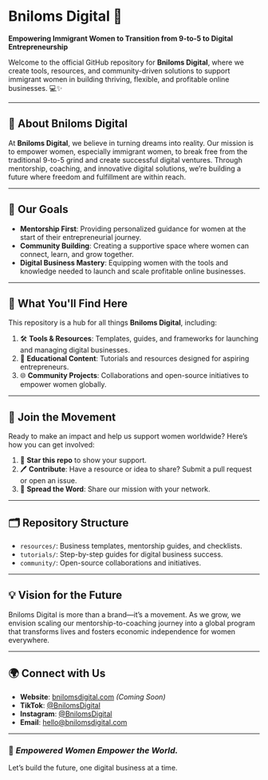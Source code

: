 # Bniloms Digital 🌟  
**Empowering Immigrant Women to Transition from 9-to-5 to Digital Entrepreneurship**  

Welcome to the official GitHub repository for **Bniloms Digital**, where we create tools, resources, and community-driven solutions to support immigrant women in building thriving, flexible, and profitable online businesses. 💻✨  

---

## 🚀 **About Bniloms Digital**  
At **Bniloms Digital**, we believe in turning dreams into reality. Our mission is to empower women, especially immigrant women, to break free from the traditional 9-to-5 grind and create successful digital ventures. Through mentorship, coaching, and innovative digital solutions, we’re building a future where freedom and fulfillment are within reach.  

---

## 🎯 **Our Goals**  
- **Mentorship First**: Providing personalized guidance for women at the start of their entrepreneurial journey.  
- **Community Building**: Creating a supportive space where women can connect, learn, and grow together.  
- **Digital Business Mastery**: Equipping women with the tools and knowledge needed to launch and scale profitable online businesses.  

---

## 📂 **What You'll Find Here**  
This repository is a hub for all things **Bniloms Digital**, including:  
1. 🛠️ **Tools & Resources**: Templates, guides, and frameworks for launching and managing digital businesses.  
2. 📖 **Educational Content**: Tutorials and resources designed for aspiring entrepreneurs.  
3. 🌐 **Community Projects**: Collaborations and open-source initiatives to empower women globally.  

---

## 🤝 **Join the Movement**  
Ready to make an impact and help us support women worldwide? Here’s how you can get involved:  
1. 🌟 **Star this repo** to show your support.  
2. 🖊️ **Contribute**: Have a resource or idea to share? Submit a pull request or open an issue.  
3. 📣 **Spread the Word**: Share our mission with your network.  

---

## 🗂️ **Repository Structure**  
- `resources/`: Business templates, mentorship guides, and checklists.  
- `tutorials/`: Step-by-step guides for digital business success.  
- `community/`: Open-source collaborations and initiatives.  

---

## 💡 **Vision for the Future**  
Bniloms Digital is more than a brand—it’s a movement. As we grow, we envision scaling our mentorship-to-coaching journey into a global program that transforms lives and fosters economic independence for women everywhere.  

---

## 🌍 **Connect with Us**  
- **Website**: [bnilomsdigital.com](https://bnilomsdigital.com) *(Coming Soon)*  
- **TikTok**: [@BnilomsDigital](https://www.tiktok.com/@bnilomsdigital)  
- **Instagram**: [@BnilomsDigital](https://www.instagram.com/bnilomsdigital)  
- **Email**: hello@bnilomsdigital.com  

---

### 💪 *Empowered Women Empower the World.*  
Let’s build the future, one digital business at a time.  
